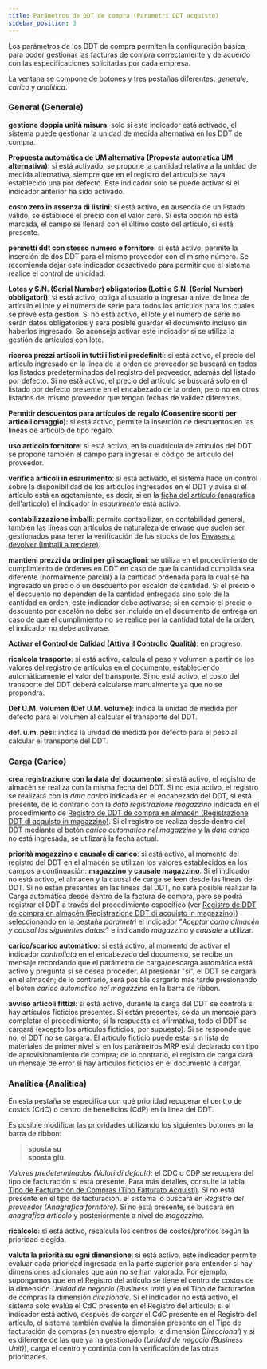 ```yaml
---
title: Parámetros de DDT de compra (Parametri DDT acquisto)
sidebar_position: 3
---
```


Los parámetros de los DDT de compra permiten la configuración básica para poder gestionar las facturas de compra correctamente y de acuerdo con las especificaciones solicitadas por cada empresa.

La ventana se compone de botones y tres pestañas diferentes: *generale*, *carico* y *analitica*.

### General (Generale)

**gestione doppia unità misura**: solo si este indicador está activado, el sistema puede gestionar la unidad de medida alternativa en los DDT de compra.

**Propuesta automática de UM alternativa (Proposta automatica UM alternativa)**: si está activado, se propone la cantidad relativa a la unidad de medida alternativa, siempre que en el registro del artículo se haya establecido una por defecto. Este indicador solo se puede activar si el indicador anterior ha sido activado.

**costo zero in assenza di listini**: si está activo, en ausencia de un listado válido, se establece el precio con el valor cero. Si esta opción no está marcada, el campo se llenará con el último costo del artículo, si está presente.

**permetti ddt con stesso numero e fornitore**: si está activo, permite la inserción de dos DDT para el mismo proveedor con el mismo número. Se recomienda dejar este indicador desactivado para permitir que el sistema realice el control de unicidad.

**Lotes y S.N. (Serial Number) obligatorios (Lotti e S.N. (Serial Number) obbligatori)**: si está activo, obliga al usuario a ingresar a nivel de línea de artículo el lote y el número de serie para todos los artículos para los cuales se prevé esta gestión. Si no está activo, el lote y el número de serie no serán datos obligatorios y será posible guardar el documento incluso sin haberlos ingresado. Se aconseja activar este indicador si se utiliza la gestión de artículos con lote.

**ricerca prezzi articoli in tutti i listini predefiniti**: si está activo, el precio del artículo ingresado en la línea de la orden de proveedor se buscará en todos los listados predeterminados del registro del proveedor, además del listado por defecto. Si no está activo, el precio del artículo se buscará solo en el listado por defecto presente en el encabezado de la orden, pero no en otros listados del mismo proveedor que tengan fechas de validez diferentes.

**Permitir descuentos para artículos de regalo (Consentire sconti per articoli omaggio)**: si está activo, permite la inserción de descuentos en las líneas de artículo de tipo regalo.

**uso articolo fornitore**: si está activo, en la cuadrícula de artículos del DDT se propone también el campo para ingresar el código de artículo del proveedor.

**verifica articoli in esaurimento**: si está activado, el sistema hace un control sobre la disponibilidad de los artículos ingresados en el DDT y avisa si el artículo está en agotamiento, es decir, si en la [ficha del artículo (anagrafica dell'articolo)](/docs/erp-home/registers/items/create-new-item) el indicador *in esaurimento* está activo.

**contabilizzazione imballi**: permite contabilizar, en contabilidad general, también las líneas con artículos de naturaleza de envase que suelen ser gestionados para tener la verificación de los stocks de los [Envases a devolver (Imballi a rendere)](/docs/configurations/tables/logistics/package-to-be-returned).

**mantieni prezzi da ordini per gli scaglioni**: se utiliza en el procedimiento de cumplimiento de órdenes en DDT en caso de que la cantidad cumplida sea diferente (normalmente parcial) a la cantidad ordenada para la cual se ha ingresado un precio o un descuento por escalón de cantidad. Si el precio o el descuento no dependen de la cantidad entregada sino solo de la cantidad en orden, este indicador debe activarse; si en cambio el precio o descuento por escalón no debe ser incluido en el documento de entrega en caso de que el cumplimiento no se realice por la cantidad total de la orden, el indicador no debe activarse.

**Activar el Control de Calidad (Attiva il Controllo Qualità)**: en progreso.

**ricalcola trasporto**: si está activo, calcula el peso y volumen a partir de los valores del registro de artículos en el documento, estableciendo automáticamente el valor del transporte. Si no está activo, el costo del transporte del DDT deberá calcularse manualmente ya que no se propondrá.

**Def U.M. volumen (Def U.M. volume)**: indica la unidad de medida por defecto para el volumen al calcular el transporte del DDT.

**def. u.m. pesi**: indica la unidad de medida por defecto para el peso al calcular el transporte del DDT.

### Carga (Carico)

**crea registrazione con la data del documento**: si está activo, el registro de almacén se realiza con la misma fecha del DDT. Si no está activo, el registro se realizará con la *data carico* indicada en el encabezado del DDT, si está presente, de lo contrario con la *data registrazione magazzino* indicada en el procedimiento de [Registro de DDT de compra en almacén (Registrazione DDT di acquisto in magazzino)](/docs/purchase/purchase-delivery-note/procedures/load-delivery-notes-on-warehouse). Si el registro se realiza desde dentro del DDT mediante el botón *carico automatico nel magazzino* y la *data carico* no está ingresada, se utilizará la fecha actual.

**priorità magazzino e causale di carico**: si está activo, al momento del registro del DDT en el almacén se utilizan los valores establecidos en los campos a continuación: **magazzino** y **causale magazzino**. Si el indicador no está activo, el almacén y la causal de carga se leen desde las líneas del DDT. Si no están presentes en las líneas del DDT, no será posible realizar la Carga automática desde dentro de la factura de compra, pero se podrá registrar el DDT a través del procedimiento específico (ver [Registro de DDT de compra en almacén (Registrazione DDT di acquisto in magazzino)](/docs/purchase/purchase-delivery-note/procedures/load-delivery-notes-on-warehouse)) seleccionando en la pestaña *parametri* el indicador "*Aceptar como almacén y causal los siguientes datos:*" e indicando *magazzino* y *causale* a utilizar.

**carico/scarico automatico**: si está activo, al momento de activar el indicador *controllata* en el encabezado del documento, se recibe un mensaje recordando que el parámetro de carga/descarga automática está activo y pregunta si se desea proceder. Al presionar "*sì*", el DDT se cargará en el almacén; de lo contrario, será posible cargarlo más tarde presionando el botón *carico automatico nel magazzino* en la barra de ribbon.

**avviso articoli fittizi**: si está activo, durante la carga del DDT se controla si hay artículos ficticios presentes. Si están presentes, se da un mensaje para completar el procedimiento; si la respuesta es afirmativa, todo el DDT se cargará (excepto los artículos ficticios, por supuesto). Si se responde que no, el DDT no se cargará. El artículo ficticio puede estar sin lista de materiales de primer nivel si en los parámetros MRP está declarado con tipo de aprovisionamiento de compra; de lo contrario, el registro de carga dará un mensaje de error si hay artículos ficticios en el documento a cargar.

### Analítica (Analitica)

En esta pestaña se especifica con qué prioridad recuperar el centro de costos (CdC) o centro de beneficios (CdP) en la línea del DDT.

Es posible modificar las prioridades utilizando los siguientes botones en la barra de ribbon:

> **sposta su**  
> **sposta giù**.

*Valores predeterminados (Valori di default)*: el CDC o CDP se recupera del tipo de facturación si está presente. Para más detalles, consulte la tabla [Tipo de Facturación de Compras (Tipo Fatturato Acquisti)](/docs/configurations/tables/purchase/purchase-invoices-type). Si no está presente en el tipo de facturación, el sistema lo buscará en *Registro del proveedor (Anagrafica fornitore)*. Si no está presente, se buscará en *anagrafica articolo* y posteriormente a nivel de *magazzino*.

**ricalcolo**: si está activo, recalcula los centros de costos/profitos según la prioridad elegida.

**valuta la priorità su ogni dimensione**: si está activo, este indicador permite evaluar cada prioridad ingresada en la parte superior para entender si hay dimensiones adicionales que aún no se han valorado. Por ejemplo, supongamos que en el Registro del artículo se tiene el centro de costos de la dimensión *Unidad de negocio (Business unit)* y en el Tipo de facturación de compras la dimensión *direzionale*. Si el indicador no está activo, el sistema solo evalúa el CdC presente en el Registro del artículo; si el indicador está activo, después de cargar el CdC presente en el Registro del artículo, el sistema también evalúa la dimensión presente en el Tipo de facturación de compras (en nuestro ejemplo, la dimensión *Direccional*) y si es diferente de las que ya ha gestionado (*Unidad de negocio (Business Unit)*), carga el centro y continúa con la verificación de las otras prioridades.
